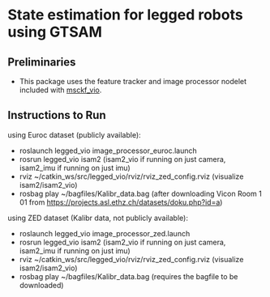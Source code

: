 # State estimation for legged robots using GTSAM

## Preliminaries
* This package uses the feature tracker and image processor nodelet included with [msckf_vio](https://github.com/KumarRobotics/msckf_vio).

## Instructions to Run 

using Euroc dataset (publicly available):
- roslaunch legged_vio image_processor_euroc.launch
- rosrun legged_vio isam2 (isam2_vio if running on just camera, isam2_imu if running on just imu)
- rviz ~/catkin_ws/src/legged_vio/rviz/rviz_zed_config.rviz (visualize isam2/isam2_vio)
- rosbag play ~/bagfiles/Kalibr_data.bag (after downloading Vicon Room 1 01 from https://projects.asl.ethz.ch/datasets/doku.php?id=a)

using ZED dataset (Kalibr data, not publicly available):
- roslaunch legged_vio image_processor_zed.launch
- rosrun legged_vio isam2 (isam2_vio if running on just camera, isam2_imu if running on just imu)
- rviz ~/catkin_ws/src/legged_vio/rviz/rviz_zed_config.rviz (visualize isam2/isam2_vio)
- rosbag play ~/bagfiles/Kalibr_data.bag (requires the bagfile to be downloaded)


